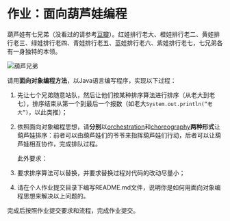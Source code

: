 # 作业：面向葫芦娃编程

葫芦娃有七兄弟（没看过的请参考[豆瓣](https://movie.douban.com/subject/1428576/)）。红娃排行老大、橙娃排行老二、黄娃排行老三、绿娃排行老四、青娃排行老五、蓝娃排行老六、紫娃排行老七，七兄弟各有一身独特的本领。

![葫芦兄弟](https://n.sinaimg.cn/sinakd20200415ac/17/w499h318/20200415/4825-isehnnk7439938.jpg)

请用**面向对象编程方法**，以Java语言编写程序，实现以下过程：

1. 先让七个兄弟随意站队，然后让他们按某种排序算法进行排序（从老大到老七），排序结束从第一个到最后一个报数（如老大`System.out.println(“老大”)`，以此类推）；
2. 依照面向对象编程思想，请**分别**以[orchestration](https://en.wikipedia.org/wiki/Orchestration)和[choreography](https://en.wikipedia.org/wiki/Choreography)**两种形式**让葫芦娃排序：前者可以由葫芦娃们的爷爷来指挥葫芦娃们行动，后者可以让葫芦娃相互协作，完成排队过程。

   此外要求： 

3. 要求排序算法可以替换，并要求替换过程对代码的改动尽量小；
4. 请在个人作业提交目录下编写README.md文件，说明你是如何用面向对象编程思想来解决以上问题的。

完成后按照作业提交要求和流程，完成作业提交。
